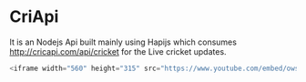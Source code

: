 # CriApi
It is an Nodejs Api built mainly using Hapijs which consumes http://cricapi.com/api/cricket for the Live cricket updates.

```javascript
<iframe width="560" height="315" src="https://www.youtube.com/embed/owsfdh4gxyc" frameborder="0" allowfullscreen></iframe>
```
